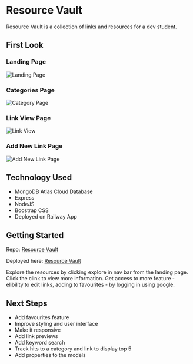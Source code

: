 # Resource Vault

Resource Vault is a collection of links and resources for a dev student. 

## First Look

### Landing Page
![Landing Page](images/landing-page.png) 

### Categories Page
![Category Page](images/c-page.png)

### Link View Page
![Link View](images/l-view.png)

### Add New Link Page
![Add New Link Page](images/newlink-page.png)

## Technology Used
- MongoDB Atlas Cloud Database
- Express
- NodeJS
- Boostrap CSS
- Deployed on Railway App

## Getting Started

Repo: [Resource Vault](https://github.com/bholeneha/resource-vault)

Deployed here: [Resource Vault](https://resource-vault.up.railway.app/)


Explore the resources by clicking explore in nav bar from the landing page. Click the clink to view more information. Get access to more feature - elibility to edit links, adding to favourites - by logging in using google. 

## Next Steps 
- Add favourites feature
- Improve styling and user interface
- Make it responsive
- Add link previews
- Add keyword search
- Track hits to a category and link to display top 5 
- Add properties to the models